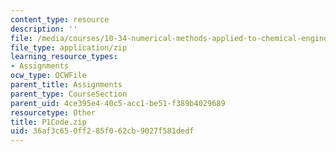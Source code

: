 ```yaml
---
content_type: resource
description: ''
file: /media/courses/10-34-numerical-methods-applied-to-chemical-engineering-fall-2015/36af3c650ff285f062cb9027f581dedf_P1Code.zip
file_type: application/zip
learning_resource_types:
- Assignments
ocw_type: OCWFile
parent_title: Assignments
parent_type: CourseSection
parent_uid: 4ce395e4-40c5-acc1-be51-f389b4029689
resourcetype: Other
title: P1Code.zip
uid: 36af3c65-0ff2-85f0-62cb-9027f581dedf
---
```

